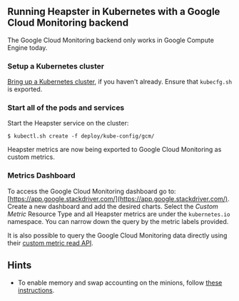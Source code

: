 ## Running Heapster in Kubernetes with a Google Cloud Monitoring backend

The Google Cloud Monitoring backend only works in Google Compute Engine today.

### Setup a Kubernetes cluster
[Bring up a Kubernetes cluster](https://github.com/GoogleCloudPlatform/kubernetes), if you haven't already. Ensure that `kubecfg.sh` is exported.

### Start all of the pods and services

Start the Heapster service on the cluster:

```shell
$ kubectl.sh create -f deploy/kube-config/gcm/
```

Heapster metrics are now being exported to Google Cloud Monitoring as custom metrics.

### Metrics Dashboard
To access the Google Cloud Monitoring dashboard go to: [https://app.google.stackdriver.com/](https://app.google.stackdriver.com/). Create a new dashboard and add the desired charts. Select the *Custom Metric* Resource Type and all Heapster metrics are under the `kubernetes.io` namespace. You can narrow down the query by the metric labels provided.

It is also possible to query the Google Cloud Monitoring data directly using their [custom metric read API](https://cloud.google.com/monitoring/v2beta2/timeseries/list).

## Hints
* To enable memory and swap accounting on the minions, follow [these instructions](https://docs.docker.com/installation/ubuntulinux/#memory-and-swap-accounting).
